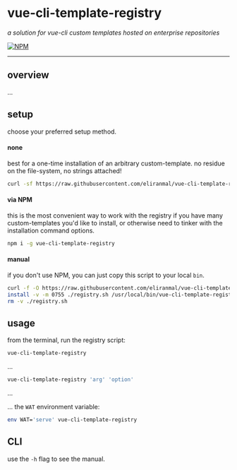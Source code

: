 # vue-cli-template-registry

*a solution for vue-cli custom templates hosted on enterprise repositories*

[![NPM][1]][2]

---

## overview

&hellip;


## setup

choose your preferred setup method.


#### none

best for a one-time installation of an arbitrary custom-template. no residue on the file-system, no strings attached!

```sh
curl -sf https://raw.githubusercontent.com/eliranmal/vue-cli-template-registry/master/bin/registry.sh | bash -s install <awesome-cli-template>
```


#### via NPM

this is the most convenient way to work with the registry if you have many custom-templates you'd like to install, or otherwise need to tinker with the installation command options.

```sh
npm i -g vue-cli-template-registry
```


#### manual

if you don't use NPM, you can just copy this script to your local `bin`.

```sh
curl -f -O https://raw.githubusercontent.com/eliranmal/vue-cli-template-registry/master/bin/registry.sh
install -v -m 0755 ./registry.sh /usr/local/bin/vue-cli-template-registry
rm -v ./registry.sh
```


## usage

from the terminal, run the registry script:

```sh
vue-cli-template-registry
```

&hellip;

```sh
vue-cli-template-registry 'arg' 'option'
```

&hellip;

&hellip; the `WAT` environment variable:

```sh
env WAT='serve' vue-cli-template-registry
```


## CLI

use the `-h` flag to see the manual.





[1]: https://img.shields.io/npm/v/vue-cli-template-registry.svg?style=flat-square
[2]: https://www.npmjs.com/package/vue-cli-template-registry
[3]: https://github.com/vuejs/vue-cli/tree/master#custom-templates
